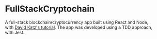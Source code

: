 # FullStackCryptochain

A full-stack blockchain/cryptocurrency app built using React and Node, with [David Katz's tutorial](https://www.udemy.com/build-blockchain-full-stack). The app was developed using a TDD approach, with Jest.